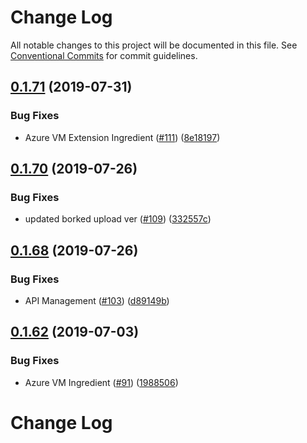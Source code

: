 # Change Log

All notable changes to this project will be documented in this file.
See [Conventional Commits](https://conventionalcommits.org) for commit guidelines.

## [0.1.71](https://github.com/HomecareHomebase/azure-bake/compare/v0.1.70...v0.1.71) (2019-07-31)


### Bug Fixes

* Azure VM Extension Ingredient ([#111](https://github.com/HomecareHomebase/azure-bake/issues/111)) ([8e18197](https://github.com/HomecareHomebase/azure-bake/commit/8e18197))





## [0.1.70](https://github.com/HomecareHomebase/azure-bake/compare/v0.1.68...v0.1.70) (2019-07-26)


### Bug Fixes

* updated borked upload ver ([#109](https://github.com/HomecareHomebase/azure-bake/issues/109)) ([332557c](https://github.com/HomecareHomebase/azure-bake/commit/332557c))





## [0.1.68](https://github.com/HomecareHomebase/azure-bake/compare/v0.1.67...v0.1.68) (2019-07-26)


### Bug Fixes

* API Management ([#103](https://github.com/HomecareHomebase/azure-bake/issues/103)) ([d89149b](https://github.com/HomecareHomebase/azure-bake/commit/d89149b))





## [0.1.62](https://github.com/HomecareHomebase/azure-bake/compare/v0.1.61...v0.1.62) (2019-07-03)


### Bug Fixes

* Azure VM Ingredient ([#91](https://github.com/HomecareHomebase/azure-bake/issues/91)) ([1988506](https://github.com/HomecareHomebase/azure-bake/commit/1988506))





# Change Log
